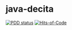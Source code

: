 # java-decita

[![PDD status](https://www.0pdd.com/svg?name=nergal-perm/java-decita)](https://www.0pdd.com/p?name=nergal-perm/java-decita)
[![Hits-of-Code](https://hitsofcode.com/github/nergal-perm/java-decita)](https://hitsofcode.com/github/nergal-perm/java-decita/view)
